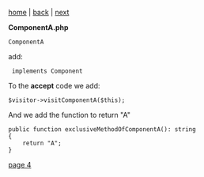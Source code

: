 [home](./page01.md) | [back](./page02.md) | [next](./page04.md)

**ComponentA.php**
```
ComponentA
```
add:
```
 implements Component
```

To the **accept** code we add:
```
$visitor->visitComponentA($this);
```

And we add the function to return "A"
```
public function exclusiveMethodOfComponentA(): string
{
    return "A";
}
```

[page 4](./page04.md)
